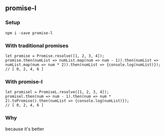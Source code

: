 ## promise-l

### Setup

`npm i -save promise-l`

### With traditional promises

```
let promise = Promise.resolve([1, 2, 3, 4]);
promise.then(numList => numList.map(num => num - 1)).then(numList => numList.map(num => num * 2)).then(numList => {console.log(numList)});
// [ 0, 2, 4, 6 ]
```

### With promise-l

```
let promisel = PromiseL.resolve([1, 2, 3, 4]);
promisel.then(num => num - 1).then(num => num * 2).toPromise().then(numList => {console.log(numList)});
// [ 0, 2, 4, 6 ]
```

### Why

because it's better
